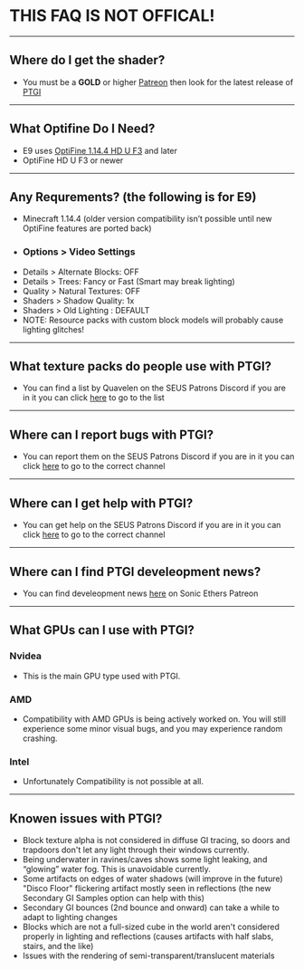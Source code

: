 # **THIS FAQ IS NOT OFFICAL!**
---

## Where do I get the shader?
- You must be a **GOLD** or higher [Patreon](https://www.patreon.com/sonicether/posts) then look for the latest release of [PTGI](https://www.patreon.com/sonicether/posts?tag=Release%20Archives)
---

## What Optifine Do I Need?
- E9 uses [OptiFine 1.14.4 HD U F3](https://optifine.net/downloads) and later
- OptiFine HD U F3 or newer
---

## Any Requrements? (the following is for E9)
- Minecraft 1.14.4 (older version compatibility isn’t possible until new OptiFine features are ported back)
- ### Options > Video Settings
- Details > Alternate Blocks: OFF
- Details > Trees: Fancy or Fast (Smart may break lighting)
- Quality > Natural Textures: OFF
- Shaders > Shadow Quality: 1x
- Shaders > Old Lighting : DEFAULT
- NOTE: Resource packs with custom block models will probably cause  lighting glitches!
---

## What texture packs do people use with PTGI?
- You can find a list by Quavelen on the SEUS Patrons Discord if you are in it you can click [here](https://discordapp.com/channels/354037679131721728/532179479527686154/598337969329537045) to go to the list
---

## Where can I report bugs with PTGI?
- You can report them on the SEUS Patrons Discord if you are in it you can click [here](https://discordapp.com/channels/354037679131721728/574908643947053068) to go to the correct channel
---

## Where can I get help with PTGI?
- You can get help on the SEUS Patrons Discord if you are in it you can click [here](https://discordapp.com/channels/354037679131721728/563294753802682370) to go to the correct channel
---

## Where can I find PTGI develeopment news?
- You can find develeopment news [here](https://www.patreon.com/sonicether/posts?tag=dev%20news) on Sonic Ethers Patreon
---

## What GPUs can I use with PTGI?
### Nvidea
- This is the main GPU type used with PTGI.
### AMD
- Compatibility with AMD GPUs is being actively worked on. You will still experience some minor visual bugs, and you may experience random crashing.
### Intel
- Unfortunately Compatibility is not possible at all.
---

## Knowen issues with PTGI?
- Block texture alpha is not considered in diffuse GI tracing, so doors and trapdoors don't let any light through their windows currently.
- Being underwater in ravines/caves shows some light leaking, and “glowing” water fog. This is unavoidable currently.
- Some artifacts on edges of water shadows (will improve in the future)
 "Disco Floor" flickering artifact mostly seen in reflections (the new Secondary GI Samples option can help with this)
- Secondary GI bounces (2nd bounce and onward) can take a while to adapt to lighting changes
- Blocks which are not a full-sized cube in the world aren't considered properly in lighting and reflections (causes artifacts with half slabs, stairs, and the like)
- Issues with the rendering of semi-transparent/translucent materials
